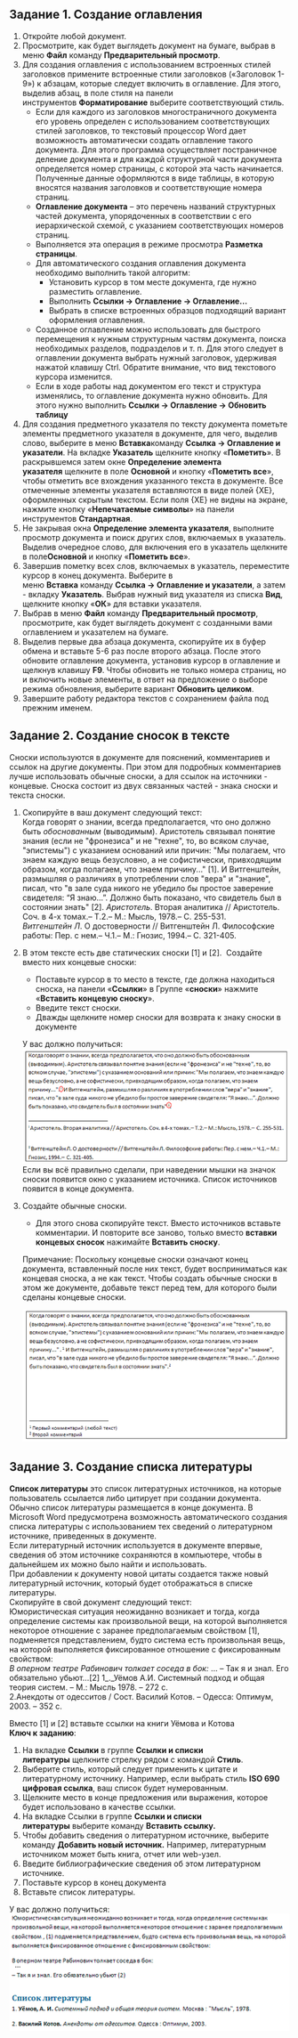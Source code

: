 ## Задание 1. Создание оглавления
1. Откройте любой документ.
2. Просмотрите, как будет выглядеть документ на бумаге, выбрав в меню **Файл** команду **Предварительный просмотр**.
3. Для создания оглавления с использованием встроенных стилей заголовков примените встроенные стили заголовков («Заголовок 1-9») к абзацам, которые следует включить в оглавление. Для этого, выделив абзац, в поле стиля на панели инструментов **Форматирование** выберите соответствующий стиль.
	- Если для каждого из заголовков многостраничного документа его уровень определен с использованием соответствующих стилей заголовков, то текстовый процессор Word дает возможность автоматически создать оглавление такого документа. Для этого программа осуществляет постраничное деление документа и для каждой структурной части документа определяется номер страницы, с которой эта часть начинается. Полученные данные оформляются в виде таблицы, в которую вносятся названия заголовков и соответствующие номера страниц.
	- **Оглавление документа** – это перечень названий структурных частей документа, упорядоченных в соответствии с его иерархической схемой, с указанием соответствующих номеров страниц.
	- Выполняется эта операция в режиме просмотра **Разметка страницы**.
	- Для автоматического создания оглавления документа необходимо выполнить такой алгоритм:
		- Установить курсор в том месте документа, где нужно разместить оглавление.
		- Выполнить **Ссылки → Оглавление → Оглавление…**
		- Выбрать в списке встроенных образцов подходящий вариант оформления оглавления.
	- Созданное оглавление можно использовать для быстрого перемещения к нужным структурным частям документа, поиска необходимых разделов, подразделов и т. п. Для этого следует в оглавлении документа выбрать нужный заголовок, удерживая нажатой клавишу Ctrl. Обратите внимание, что вид текстового курсора изменится.
	- Если в ходе работы над документом его текст и структура изменялись, то оглавление документа нужно обновить. Для этого нужно выполнить **Ссылки → Оглавление → Обновить таблицу**
4. Для создания предметного указателя по тексту документа пометьте элементы предметного указателя в документе, для чего, выделив слово, выберите в меню **Вставка**команду **Ссылка → Оглавление и указатели**. На вкладке **Указатель** щелкните кнопку «**Пометить**». В раскрывшемся затем окне **Определение элемента указателя** щелкните в поле **Основной** и кнопку «**Пометить все**», чтобы отметить все вхождения указанного текста в документе. Все отмеченные элементы указателя вставляются в виде полей {ХЕ}, оформленных скрытым текстом. Если поля {ХЕ} не видны на экране, нажмите кнопку «**Непечатаемые символы**» на панели инструментов **Стандартная**.
5. Не закрывая окна **Определение элемента указателя**, выполните просмотр документа и поиск других слов, включаемых в указатель. Выделив очередное слово, для включения его в указатель щелкните в поле**Основной** и кнопку «**Пометить все**».
6. Завершив пометку всех слов, включаемых в указатель, переместите курсор в конец документа. Выберите в меню **Вставка** команду **Ссылка → Оглавление и указатели**, а затем - вкладку **Указатель**. Выбрав нужный вид указателя из списка **Вид**, щелкните кнопку «**ОК**» для вставки указателя.
7. Выбрав в меню **Файл** команду **Предварительный просмотр**, просмотрите, как будет выглядеть документ с созданными вами оглавлением и указателем на бумаге.
8. Выделив первые два абзаца документа, скопируйте их в буфер обмена и вставьте 5-6 раз после второго абзаца. После этого обновите оглавление документа, установив курсор в оглавление и щелкнув клавишу **F9**. Чтобы обновить не только номера страниц, но и включить новые элементы, в ответ на предложение о выборе режима обновления, выберите вариант **Обновить целиком**.
9. Завершите работу редактора текстов с сохранением файла под прежним именем.
## Задание 2. Создание сносок в тексте
Сноски используются в документе для пояснений, комментариев и ссылок на другие документы. При этом для подробных комментариев лучше использовать обычные сноски, а для ссылок на источники - концевые. Сноска состоит из двух связанных частей - знака сноски и текста сноски.
1. Скопируйте в ваш документ следующий текст:  
	Когда говорят о знании, всегда предполагается, что оно должно быть _обоснованным_ (выводимым). Аристотель связывал понятие знания (если не "фронезиса" и не "техне", то, во всяком случае, "эпистемы") с указанием оснований или причин: "Мы полагаем, что знаем каждую вещь безусловно, а не софистически, привходящим образом, когда полагаем, что знаем причину..." [1]. И Витгенштейн, размышляя о различиях в употреблении слов "вера" и "знание", писал, что "в зале суда никого не убедило бы простое заверение свидетеля: “Я знаю...”. Должно быть показано, что свидетель был в состоянии знать" [2].
	_Аристотель_. Вторая аналитика // Аристотель. Соч. в 4-х томах.– Т.2.– М.: Мысль, 1978.– С. 255-531.  
	_Витгенштейн Л_. О достоверности // Витгенштейн Л. Философские работы: Пер. с нем.– Ч.1.– М.: Гнозис, 1994.– С. 321-405.  
2. В этом тексте есть две статических сноски [1] и [2].  Создайте вместо них концевые сноски:
	- Поставьте курсор в то место в тексте, где должна находиться сноска, на панели «**Ссылки**» в Группе «**сноски**» нажмите «**Вставить концевую сноску**».
	- Введите текст сноски.
	- Дважды щелкните номер сноски для возврата к знаку сноски в документе
	  
	У вас должно получиться:  
	![Концевые сноски](Pictures/04_01.%20Концевые%20сноски.png)  
	Если вы всё правильно сделали, при наведении мышки на значок сноски появится окно с указанием источника. Список источников появится в конце документа.
3. Создайте обычные сноски. 
	- Для этого снова скопируйте текст. Вместо источников вставьте комментарии. И повторите все заново, только вместо **вставки концевых сносок** нажимайте **Вставить сноску**.  
	  
	Примечание: Поскольку концевые сноски означают конец документа, вставленный после них текст, будет восприниматься как концевая сноска, а не как текст. Чтобы создать обычные сноски в этом же документе, добавьте текст перед тем, для которого были сделаны концевые сноски.
	  
	![Обычные сноски](Pictures/04_02.%20Обычные%20сноски.png)
## Задание 3. Создание списка литературы
**Список литературы** это список литературных источников, на которые пользователь ссылается либо цитирует при создании документа. Обычно список литературы размещается в конце документа. В Microsoft Word предусмотрена возможность автоматического создания списка литературы с использованием тех сведений о литературном источнике, приведенных в документе.  
Если литературный источник используется в документе впервые, сведения об этом источнике сохраняются в компьютере, чтобы в дальнейшем их можно было найти и использовать.  
При добавлении к документу новой цитаты создается также новый литературный источник, который будет отображаться в списке литературы.  
Cкопируйте в свой документ следующий текст:  
	Юмористическая ситуация неожиданно возникает и тогда, когда определение системы как произвольной вещи, на которой выполняется некоторое отношение с заранее предполагаемым свойством [1], подменяется представлением, будто система есть произвольная вещь, на которой выполняется фиксированное отношение с фиксированным свойством:  
	_В оперном театре Рабинович толкает соседа в бок:_
	…
	– Так я и знал. Его обязательно убьют…[2]
	1_._Уёмов А.И. Системный подход и общая теория систем. – М.: Мысль 1978. – 272 с.  
	2.Анекдоты от одесситов / Сост. Василий Котов. – Одесса: Оптимум, 2003. – 352 с.
  
Вместо [1] и [2] вставьте ссылки на книги Уёмова и Котова  
**Ключ к заданию**:  
1. На вкладке **Ссылки** в группе **Ссылки и списки литературы** щелкните стрелку рядом с командой **Стиль**.
2. Выберите стиль, который следует применить к цитате и литературному источнику. Например, если выбрать стиль **ISO 690 цифровая ссылка**, ваш список будет нумерованным.
3. Щелкните место в конце предложения или выражения, которое будет использовано в качестве ссылки. 
4. На вкладке Ссылки в группе **Ссылки и списки литературы** выберите команду **Вставить ссылку.**
5. Чтобы добавить сведения о литературном источнике, выберите команду **Добавить новый источник.** Например, литературным источником может быть книга, отчет или web-узел.
6. Введите библиографические сведения об этом литературном источнике.
7. Поставьте курсор в конец документа
8. Вставьте список литературы.
  
У вас должно получиться:  
![Список литературы](Pictures/04_03.%20Список%20литературы.png)